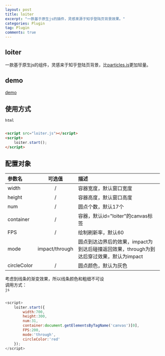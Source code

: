 ```yaml
---
layout: post
title: loiter
excerpt: "一款基于原生js的插件，灵感来源于知乎登陆页背景效果。"
categories: Plugin
tag: Plugin
comments: true
---
```


## loiter
一款基于原生js的组件，灵感来于知乎登陆页背景，比[particles.js](https://github.com/VincentGarreau/particles.js)更加轻量。  

## demo
[demo](http://www.chengfeilong.com/loiter)

## 使用方式
`html`

```html

<script src="loiter.js"></script>
<script>
    loiter.start();
</script>
```

## 配置对象

| 参数名         | 可选值         | 描述                          |
|:------------- |:-------------:|:-----------------------------|
| width         | /             |容器宽度，默认窗口宽度            |
| height        | /             |容器高度，默认窗口高度            |
| num           | /             |圆点个数，默认17个               |
| container     | /             |容器，默认id="loiter"的canvas标签|
| FPS           | /             |绘制刷新率，默认60               |
| mode          | impact/through |圆点到达边界后的效果，impact为到达后碰撞返回效果，through为到达后穿过效果，默认为impact|
| circleColor   | /             |圆点颜色，默认为灰色              |

考虑到线条的渐变效果，所以线条颜色和粗细不可设  
调用方式：  
`js`

```js

<script>
    loiter.start({
        width:700,
        height:300,
        num:31,
        container:document.getElementsByTagName('canvas')[0],
        FPS:200,
        mode:'through',
        circleColor:'red'
    });
</script>
```
